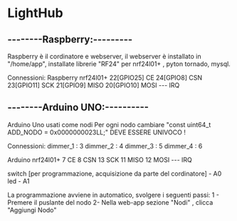 # LightHub

## --------Raspberry:---------
Raspberry è il cordinatore e webserver, il webserver è installato in "/home/app", installate librerie "RF24" per nrf24l01+ , 
pyton tornado, mysql.

Connessioni:
Raspberry      nrf24l01+
22[GPIO25]       CE
24[GPIO8]        CSN
23[GPIO11]       SCK
21[GPIO9]        MISO
20[GPIO10]       MOSI
  ---            IRQ
 

## --------Arduino UNO:----------
Arduino Uno usati come nodi
Per ogni nodo cambiare "const uint64_t ADD_NODO = 0x0000000023LL;" DEVE ESSERE UNIVOCO !

Connessioni:
dimmer_1 : 3
dimmer_2 : 4
dimmer_3 : 5
dimmer_4 : 6

Arduino      nrf24l01+
7                CE
8                CSN
13               SCK
11               MISO
12               MOSI
  ---            IRQ
  
switch [per programmazione, acquisizione da parte del cordinatore]  - A0
led - A1

La programmazione avviene in automatico, svolgere i seguenti passi:
1 - Premere il puslante del nodo
2- Nella web-app sezione "Nodi" , clicca "Aggiungi Nodo"


